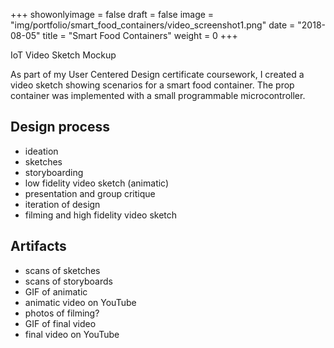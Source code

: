 +++
showonlyimage = false
draft = false
image = "img/portfolio/smart_food_containers/video_screenshot1.png"
date = "2018-08-05"
title = "Smart Food Containers"
weight = 0
+++

IoT Video Sketch Mockup

<!--more-->
As part of my User Centered Design certificate coursework, I created a video sketch showing scenarios for a smart food container. The prop container was implemented with a small programmable microcontroller.


## Design process

- ideation
- sketches
- storyboarding
- low fidelity video sketch (animatic)
- presentation and group critique
- iteration of design
- filming and high fidelity video sketch

## Artifacts

- scans of sketches
- scans of storyboards
- GIF of animatic
- animatic video on YouTube
- photos of filming?
- GIF of final video
- final video on YouTube

